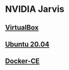 # NVIDIA Jarvis

## [VirtualBox](VirtualBox.md)

## [Ubuntu 20.04](Ubuntu-20.04.md)

## [Docker-CE](Docker-CE.md)
